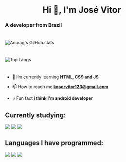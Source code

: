 <h1 align="center">Hi 👋, I'm José Vitor</h1>
<h3 align="start">A developer from Brazil</h3>

#
![Anurag's GitHub stats](https://github-readme-stats.vercel.app/api?username=josevitor555&show_icons=true&theme=radical)
#
![Top Langs](https://github-readme-stats.vercel.app/api/top-langs/?username=josevitor555&hide_progress=true)
#

- 🌱 I’m currently learning **HTML, CSS and JS**

- 📫 How to reach me **koservitor123@gmail.com**

- ⚡ Fun fact **i think i'm android developer**

## Currently studying:
![](https://img.shields.io/badge/HTML-239120?style=for-the-badge&logo=html5&logoColor=white)
![](https://img.shields.io/badge/CSS-239120?&style=for-the-badge&logo=css3&logoColor=white)
![](https://img.shields.io/badge/JavaScript-F7DF1E?style=for-the-badge&logo=javascript&logoColor=black)
## Languages ​​I have programmed:
![](https://img.shields.io/badge/Dart-0175C2?style=for-the-badge&logo=dart&logoColor=white)
![](https://img.shields.io/badge/Flutter-02569B?style=for-the-badge&logo=flutter&logoColor=white)
![](https://img.shields.io/badge/Python-14354C?style=for-the-badge&logo=python&logoColor=white)
